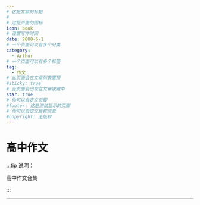 ```yaml
---
# 这是文章的标题
#
# 这是页面的图标
icon: book
# 设置写作时间
date: 2008-6-1
# 一个页面可以有多个分类
category:
  - Arthur
# 一个页面可以有多个标签
tag:
  - 作文
# 此页面会在文章列表置顶
#sticky: true
# 此页面会出现在文章收藏中
star: true
# 你可以自定义页脚
#footer: 这是测试显示的页脚
# 你可以自定义版权信息
#copyright: 无版权
---
```

# 高中作文

:::tip 说明：

高中作文合集

:::

---
<PDF url="http://ddns.4a1801.life:5244/d/Onedrive-4A1801/%E6%88%91%E7%9A%84%E6%96%87%E6%A1%A3/%E5%86%AF%E6%80%9D%E8%BF%9C%E6%96%87%E9%9B%86/2.%E9%AB%98%E4%B8%AD/%E9%AB%98%E4%B8%8016.pdf?sign=wbxiYltIGkuk5EE8ZICIcZtoutDxZkoHzPPFcpqqxFo=:0" />
